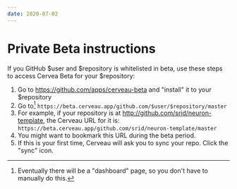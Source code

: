 ```yaml
---
date: 2020-07-02
---
```


# Private Beta instructions

If you GitHub $user and $repository is whitelisted in beta, use these steps to access Cervea Beta for your $repository:

1. Go to <https://github.com/apps/cerveau-beta> and "install" it to your $repository
1. Go to[^dashboard] `https://beta.cerveau.app/github.com/$user/$repository/master`
  1. For example, if your repository is at <http://github.com/srid/neuron-template>, the Cerveau URL for it is: `https://beta.cerveau.app/github.com/srid/neuron-template/master`
  1. You might want to bookmark this URL during the beta period.
1. If this is your first time, Cerveau will ask you to sync your repo. Click the "sync" icon.


[^dashboard]: Eventually there will be a "dashboard" page, so you don't have to manually do this. 